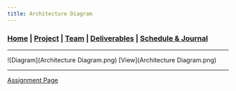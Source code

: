 ```yaml
---
title: Architecture Diagram
---
```

### [Home](https://mtcahill57.github.io/523-fa20-m.github.io/) \| [Project](project.md) \| [Team](team.md) \| [Deliverables](deliverables.md) \| [Schedule & Journal](journal-sched.md)

___

 ![Diagram](Architecture Diagram.png)
[View](Architecture Diagram.png)
___
[Assignment Page](https://comp523.cs.unc.edu/user-stories/)
